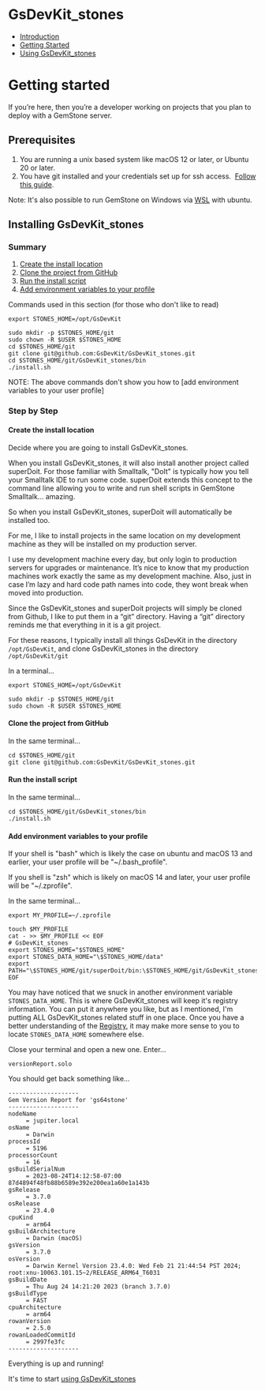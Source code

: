 # GsDevKit_stones

- [Introduction](docs.md)
- [Getting Started](gettingStarted.md)
- [Using GsDevKit_stones](using.md)

# Getting started

If you’re here, then you’re a developer working on projects that you plan to deploy with a GemStone server.

## Prerequisites 

1. You are running a unix based system like macOS 12 or later, or Ubuntu 20 or later.
2. You have git installed and your credentials set up for ssh access.  [Follow this guide](https://docs.github.com/en/authentication/connecting-to-github-with-ssh).

Note: It's also possible to run GemStone on Windows via [WSL](https://ubuntu.com/desktop/wsl) with ubuntu.

## Installing GsDevKit_stones

### Summary
1. [Create the install location](#create-the-install-location)
2. [Clone the project from GitHub](#clone-the-project-from-github)
3. [Run the install script](#run-the-install-script)
4. [Add environment variables to your profile](#add-environment-variables-to-your-profile)

Commands used in this section (for those who don't like to read)

```
export STONES_HOME=/opt/GsDevKit

sudo mkdir -p $STONES_HOME/git
sudo chown -R $USER $STONES_HOME
cd $STONES_HOME/git
git clone git@github.com:GsDevKit/GsDevKit_stones.git
cd $STONES_HOME/git/GsDevKit_stones/bin
./install.sh
```
NOTE: The above commands don't show you how to [add environment variables to your user profile]

### Step by Step

#### Create the install location

Decide where you are going to install GsDevKit_stones.

When you install GsDevKit_stones, it will also install another project called superDoit. For those familiar with Smalltalk, "DoIt" is typically how you tell your Smalltalk IDE to run some code. superDoit extends this concept to the command line allowing you to write and run shell scripts in GemStone Smalltalk… amazing.

So when you install GsDevKit_stones, superDoit will automatically be installed too.

For me, I like to install projects in the same location on my development machine as they will be installed on my production server.

I use my development machine every day, but only login to production servers for upgrades or maintenance. It’s nice to know that my production machines work exactly the same as my development machine. Also, just in case I’m lazy and hard code path names into code, they wont break when moved into production.

Since the GsDevKit_stones and superDoit projects will simply be cloned from Github, I like to put them in a “git” directory. Having a “git” directory reminds me that everything in it is a git project.

For these reasons, I typically install all things GsDevKit in the directory `/opt/GsDevKit`, and clone GsDevKit_stones in the directory `/opt/GsDevKit/git`

In a terminal...
```
export STONES_HOME=/opt/GsDevKit

sudo mkdir -p $STONES_HOME/git
sudo chown -R $USER $STONES_HOME
```
#### Clone the project from GitHub

In the same terminal...
```
cd $STONES_HOME/git
git clone git@github.com:GsDevKit/GsDevKit_stones.git
```

#### Run the install script
In the same terminal...
```
cd $STONES_HOME/git/GsDevKit_stones/bin
./install.sh

```

#### Add environment variables to your profile

If your shell is "bash" which is likely the case on ubuntu and macOS 13 and earlier, your user profile will be "~/.bash_profile". 

If you shell is "zsh" which is likely on macOS 14 and later, your user profile will be "~/.zprofile".

In the same terminal...
```
export MY_PROFILE=~/.zprofile

touch $MY_PROFILE
cat - >> $MY_PROFILE << EOF
# GsDevKit_stones
export STONES_HOME="$STONES_HOME"
export STONES_DATA_HOME="\$STONES_HOME/data"
export PATH="\$STONES_HOME/git/superDoit/bin:\$STONES_HOME/git/GsDevKit_stones/bin:\$PATH"
EOF
```
You may have noticed that we snuck in another environment variable `STONES_DATA_HOME`. This is where GsDevKit_stones will keep it's registry information. You can put it anywhere you like, but as I mentioned, I'm putting ALL GsDevKit_stones related stuff in one place. Once you have a better understanding of the [Registry](using.md#registry), it may make more sense to you to locate `STONES_DATA_HOME` somewhere else.

Close your terminal and open a new one. Enter...
```
versionReport.solo
```

You should get back something like...
```
--------------------
Gem Version Report for 'gs64stone'
--------------------
nodeName
	 = jupiter.local
osName
	 = Darwin
processId
	 = 5196
processorCount
	 = 16
gsBuildSerialNum
	 = 2023-08-24T14:12:58-07:00 87d4894f48fb88b6589e392e200ea1a60e1a143b
gsRelease
	 = 3.7.0
osRelease
	 = 23.4.0
cpuKind
	 = arm64
gsBuildArchitecture
	 = Darwin (macOS)
gsVersion
	 = 3.7.0
osVersion
	 = Darwin Kernel Version 23.4.0: Wed Feb 21 21:44:54 PST 2024; root:xnu-10063.101.15~2/RELEASE_ARM64_T6031
gsBuildDate
	 = Thu Aug 24 14:21:20 2023 (branch 3.7.0)
gsBuildType
	 = FAST
cpuArchitecture
	 = arm64
rowanVersion
	 = 2.5.0
rowanLoadedCommitId
	 = 2997fe3fc
--------------------
```

Everything is up and running!

It's time to start [using GsDevKit_stones](usage.md)
